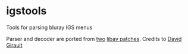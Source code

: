 igstools
========

Tools for parsing bluray IGS menus

Parser and decoder are ported from [two](http://patches.libav.org/patch/22446/) [libav patches](http://patches.libav.org/patch/22445/). Credits to [David Girault](mailto:david@dhgirault.fr)
